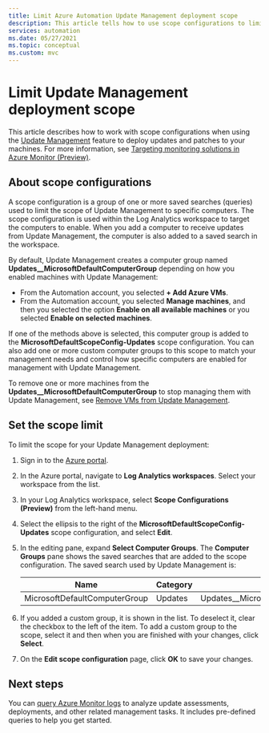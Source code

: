 ```yaml
---
title: Limit Azure Automation Update Management deployment scope
description: This article tells how to use scope configurations to limit the scope of an Update Management deployment.
services: automation
ms.date: 05/27/2021
ms.topic: conceptual
ms.custom: mvc
---
```


# Limit Update Management deployment scope

This article describes how to work with scope configurations when using the [Update Management](overview.md) feature to deploy updates and patches to your machines. For more information, see [Targeting monitoring solutions in Azure Monitor (Preview)](../../azure-monitor/insights/solution-targeting.md).

## About scope configurations

A scope configuration is a group of one or more saved searches (queries) used to limit the scope of Update Management to specific computers. The scope configuration is used within the Log Analytics workspace to target the computers to enable. When you add a computer to receive updates from Update Management, the computer is also added to a saved search in the workspace. 

By default, Update Management creates a computer group named **Updates__MicrosoftDefaultComputerGroup** depending on how you enabled machines with Update Management:

* From the Automation account, you selected **+ Add Azure VMs**.
* From the Automation account, you selected **Manage machines**, and then you selected the option **Enable on all available machines** or you selected **Enable on selected machines**.

If one of the methods above is selected, this computer group is added to the **MicrosoftDefaultScopeConfig-Updates** scope configuration. You can also add one or more custom computer groups to this scope to match your management needs and control how specific computers are enabled for management with Update Management.

To remove one or more machines from the **Updates__MicrosoftDefaultComputerGroup** to stop managing them with Update Management, see [Remove VMs from Update Management](remove-vms.md).

## Set the scope limit

To limit the scope for your Update Management deployment:

1. Sign in to the [Azure portal](https://portal.azure.com).

3. In the Azure portal, navigate to **Log Analytics workspaces**. Select your workspace from the list.

4. In your Log Analytics workspace, select **Scope Configurations (Preview)** from the left-hand menu.

5. Select the ellipsis to the right of the  **MicrosoftDefaultScopeConfig-Updates** scope configuration, and select **Edit**.

6. In the editing pane, expand **Select Computer Groups**. The **Computer Groups** pane shows the saved searches that are added to the scope configuration. The saved search used by Update Management is:

    |Name     |Category  |Alias  |
    |---------|---------|---------|
    |MicrosoftDefaultComputerGroup     | Updates        | Updates__MicrosoftDefaultComputerGroup         |

7. If you added a custom group, it is shown in the list. To deselect it, clear the checkbox to the left of the item. To add a custom group to the scope, select it and then when you are finished with your changes, click **Select**.

8. On the **Edit scope configuration** page, click **OK** to save your changes.

## Next steps

You can [query Azure Monitor logs](query-logs.md) to analyze update assessments, deployments, and other related management tasks. It includes pre-defined queries to help you get started.
